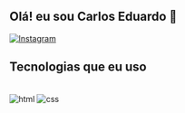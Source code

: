## Olá! eu sou Carlos Eduardo 👋

[![Instagram](https://img.shields.io/badge/Instagram-E4405F?style=for-the-badge&logo=instagram&logoColor=white)](https://instagram.com/carlos__alvs)



## Tecnologias que eu uso

<div style="display: inline_block"><br>
<img align="center" alt="html" src="https://img.shields.io/badge/HTML-E34F26?style=for-the-badge&logo=html&logoColor=white"/>
<img align="center" alt="css" src="	https://img.shields.io/badge/CSS-1572B6?style=for-the-badge&logo=css3&logoColor=white"/>
</div>
